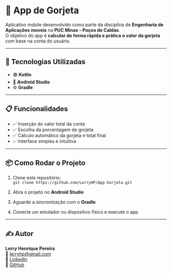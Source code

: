 # 💸 App de Gorjeta

Aplicativo mobile desenvolvido como parte da disciplina de **Engenharia de Aplicações moveis** na **PUC Minas – Poços de Caldas**.  
O objetivo do app é **calcular de forma rápida e prática o valor da gorjeta** com base na conta do usuário.

---

## 🚀 Tecnologias Utilizadas

- 🟣 **Kotlin**  
- 📱 **Android Studio**  
- ⚙️ **Gradle**

---

## 📋 Funcionalidades

- ✅ Inserção do valor total da conta  
- ✅ Escolha da porcentagem de gorjeta  
- ✅ Cálculo automático da gorjeta e total final  
- ✅ Interface simples e intuitiva

---

## 📦 Como Rodar o Projeto

1. Clone este repositório:  
   `git clone https://github.com/LerryHP/App-Gorjeta.git`

2. Abra o projeto no **Android Studio**

3. Aguarde a sincronização com o **Gradle**

4. Conecte um emulador ou dispositivo físico e execute o app

---

## ✍️ Autor

**Lerry Henrique Pereira**  
📧 [lerryhp@gmail.com](mailto:lerryhp@gmail.com)  
🔗 [LinkedIn](https://www.linkedin.com/in/lerryhp/)  
🔗 [GitHub](https://github.com/LerryHP)
